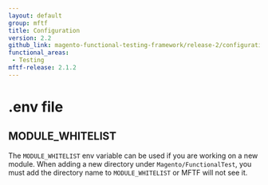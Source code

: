 ```yaml
---
layout: default
group: mftf
title: Configuration
version: 2.2
github_link: magento-functional-testing-framework/release-2/configuration.md
functional_areas:
 - Testing
mftf-release: 2.1.2
---
```


# .env file

## MODULE_WHITELIST

The `MODULE_WHITELIST` env variable can be used if you are working on a new module. When adding a new directory under `Magento/FunctionalTest`, you must add the directory name to `MODULE_WHITELIST` or MFTF will not see it.
